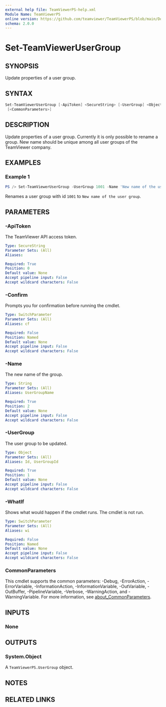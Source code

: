 ```yaml
---
external help file: TeamViewerPS-help.xml
Module Name: TeamViewerPS
online version: https://github.com/teamviewer/TeamViewerPS/blob/main/Docs/Cmdlets_help/Set-TeamViewerUserGroup.md
schema: 2.0.0
---
```


# Set-TeamViewerUserGroup

## SYNOPSIS

Update properties of a user group.

## SYNTAX

```powershell
Set-TeamViewerUserGroup [-ApiToken] <SecureString> [-UserGroup] <Object> [-Name] <String> [-WhatIf] [-Confirm]
 [<CommonParameters>]
```

## DESCRIPTION

Update properties of a user group. Currently it is only possible to rename a group.
New name should be unique among all user groups of the TeamViewer company.

## EXAMPLES

### Example 1

```powershell
PS /> Set-TeamViewerUserGroup -UserGroup 1001 -Name 'New name of the user group'
```

Renames a user group with id `1001` to `New name of the user group`.

## PARAMETERS

### -ApiToken

The TeamViewer API access token.

```yaml
Type: SecureString
Parameter Sets: (All)
Aliases:

Required: True
Position: 0
Default value: None
Accept pipeline input: False
Accept wildcard characters: False
```

### -Confirm

Prompts you for confirmation before running the cmdlet.

```yaml
Type: SwitchParameter
Parameter Sets: (All)
Aliases: cf

Required: False
Position: Named
Default value: None
Accept pipeline input: False
Accept wildcard characters: False
```

### -Name

The new name of the group.

```yaml
Type: String
Parameter Sets: (All)
Aliases: UserGroupName

Required: True
Position: 2
Default value: None
Accept pipeline input: False
Accept wildcard characters: False
```

### -UserGroup

The user group to be updated.

```yaml
Type: Object
Parameter Sets: (All)
Aliases: Id, UserGroupId

Required: True
Position: 1
Default value: None
Accept pipeline input: False
Accept wildcard characters: False
```

### -WhatIf

Shows what would happen if the cmdlet runs.
The cmdlet is not run.

```yaml
Type: SwitchParameter
Parameter Sets: (All)
Aliases: wi

Required: False
Position: Named
Default value: None
Accept pipeline input: False
Accept wildcard characters: False
```

### CommonParameters

This cmdlet supports the common parameters: -Debug, -ErrorAction, -ErrorVariable, -InformationAction, -InformationVariable, -OutVariable, -OutBuffer, -PipelineVariable, -Verbose, -WarningAction, and -WarningVariable. For more information, see [about_CommonParameters](http://go.microsoft.com/fwlink/?LinkID=113216).

## INPUTS

### None

## OUTPUTS

### System.Object

A `TeamViewerPS.UserGroup` object.

## NOTES

## RELATED LINKS
